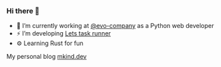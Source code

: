 ### Hi there 👋

- 🔭 I’m currently working at [@evo-company](https://github.com/evo-company) as a Python web developer
- ⚡ I’m developing [Lets task runner](https://github.com/lets-cli/lets)
- ⚙️ Learning Rust for fun

My personal blog [mkind.dev](https://mkind.dev/)
<!--
**kindermax/kindermax** is a ✨ _special_ ✨ repository because its `README.md` (this file) appears on your GitHub profile.

Here are some ideas to get you started:

- 🔭 I’m currently working on ...
- 🌱 I’m currently learning ...
- 👯 I’m looking to collaborate on ...
- 🤔 I’m looking for help with ...
- 💬 Ask me about ...
- 📫 How to reach me: ...
- 😄 Pronouns: ...
- ⚡ Fun fact: ...
-->
